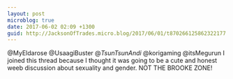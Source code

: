 ```yaml
---
layout: post
microblog: true
date: 2017-06-02 02:09 +1300
guid: http://JacksonOfTrades.micro.blog/2017/06/01/t870266125862322177.html
---
```

@MyEldarose @UsaagiBuster @_TsunTsunAndi_ @korigaming @itsMegurun I joined this thread because I thought it was going to be a cute and honest weeb discussion about sexuality and gender. NOT THE BROOKE ZONE!
